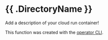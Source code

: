 # {{ .DirectoryName }}

Add a description of your cloud run container!

This function was created with the [operator CLI](https://github.com/operatorai/operator).
